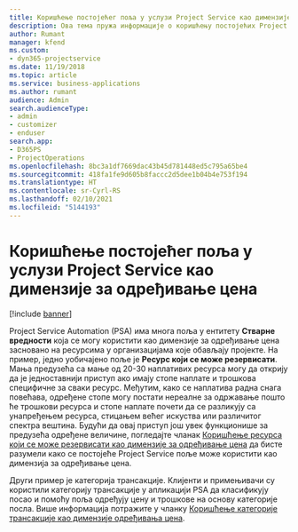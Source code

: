 ```yaml
---
title: Коришћење постојећег поља у услузи Project Service као димензије за одређивање цена
description: Ова тема пружа информације о коришћењу постојећих Project Service поља као димензија за одређивање цена.
author: Rumant
manager: kfend
ms.custom:
- dyn365-projectservice
ms.date: 11/19/2018
ms.topic: article
ms.service: business-applications
ms.author: rumant
audience: Admin
search.audienceType:
- admin
- customizer
- enduser
search.app:
- D365PS
- ProjectOperations
ms.openlocfilehash: 8bc3a1df7669dac43b45d781448ed5c795a65be4
ms.sourcegitcommit: 418fa1fe9d605b8faccc2d5dee1b04b4e753f194
ms.translationtype: HT
ms.contentlocale: sr-Cyrl-RS
ms.lasthandoff: 02/10/2021
ms.locfileid: "5144193"
---
```

# <a name="use-an-existing-field-in-project-service-as-a-pricing-dimension"></a>Коришћење постојећег поља у услузи Project Service као димензије за одређивање цена

[!include [banner](../includes/psa-now-project-operations.md)]

Project Service Automation (PSA) има многа поља у ентитету **Стварне вредности** која се могу користити као димензије за одређивање цена засновано на ресурсима у организацијама које обављају пројекте. На пример, једно уобичајено поље је **Ресурс који се може резервисати**. Мања предузећа са мање од 20-30 наплативих ресурса могу да открију да је једноставнији приступ ако имају стопе наплате и трошкова специфичне за сваки ресурс. Међутим, како се наплатива радна снага повећава, одређене стопе могу постати нереалне за одржавање пошто ће трошкови ресурса и стопе наплате почети да се разликују са унапређењем ресурса, стицањем већег искуства или различитог спектра вештина. Будући да овај приступ још увек функционише за предузећа одређене величине, погледајте чланак [Коришћење ресурса који се може резервисати као димензије за одређивање цена](bookable-resource-pricing-dimension.md) да бисте разумели како се постојеће Project Service поље може користити као димензија за одређивање цена.

Други пример је категорија трансакције. Клијенти и примењивачи су користили категорију трансакције у апликацији PSA да класификују посао и помоћу поља одређују цену и трошкове на основу категорије посла. Више информација потражите у чланку [Коришћење категорије трансакције као димензије одређивања цена](transaction-category-pricing-dimension.md).
